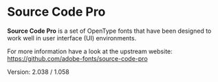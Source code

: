 # Source Code Pro

**Source Code Pro** is a set of OpenType fonts that have been designed to work well
in user interface (UI) environments.

For more information have a look at the upstream website: https://github.com/adobe-fonts/source-code-pro

Version: 2.038 / 1.058
